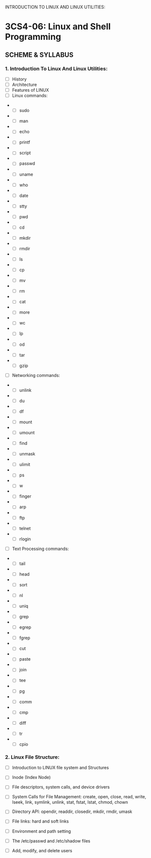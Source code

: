INTRODUCTION TO LINUX AND LINUX UTILITIES: 
# 3CS4-06: Linux and Shell Programming
## SCHEME & SYLLABUS

### 1. **Introduction To Linux And Linux Utilities:** 
- [ ] History
- [ ] Architecture
- [ ] Features of LINUX
- [ ] Linux commands:
+ - [ ] sudo
+ - [ ] man
+ - [ ] echo
+ - [ ] printf
+ - [ ] script
+ - [ ] passwd
+ - [ ] uname
+ - [ ] who
+ - [ ] date
+ - [ ] stty
+ - [ ] pwd
+ - [ ] cd
+ - [ ] mkdir
+ - [ ] rmdir
+ - [ ] ls
+ - [ ] cp
+ - [ ] mv
+ - [ ] rm
+ - [ ] cat
+ - [ ] more
+ - [ ] wc
+ - [ ] lp
+ - [ ] od
+ - [ ] tar
+ - [ ] gzip
- [ ] Networking commands:
+ - [ ] unlink
+ - [ ] du
+ - [ ] df
+ - [ ] mount
+ - [ ] umount
+ - [ ] find
+ - [ ] unmask
+ - [ ] ulimit
+ - [ ] ps
+ - [ ] w
+ - [ ] finger
+ - [ ] arp
+ - [ ] ftp
+ - [ ] telnet
+ - [ ] rlogin
- [ ] Text Processing commands:
+ - [ ] tail
+ - [ ] head
+ - [ ] sort
+ - [ ] nl
+ - [ ] uniq
+ - [ ] grep
+ - [ ] egrep
+ - [ ] fgrep
+ - [ ] cut
+ - [ ] paste
+ - [ ] join
+ - [ ] tee
+ - [ ] pg
+ - [ ] comm
+ - [ ] cmp
+ - [ ] diff
+ - [ ] tr
+ - [ ] cpio

### 2. **Linux File Structure:**
- [ ] Introduction to LINUX file system and Structures
- [ ] Inode (Index Node)
- [ ] File descriptors, system calls, and device drivers
- [ ] System Calls for File Management: create, open, close, read, write, lseek, link, symlink, unlink, stat, fstat, lstat, chmod, chown
- [ ] Directory API: opendir, readdir, closedir, mkdir, rmdir, umask
- [ ] File links: hard and soft links
- [ ] Environment and path setting
- [ ] The /etc/passwd and /etc/shadow files
- [ ] Add, modify, and delete users












